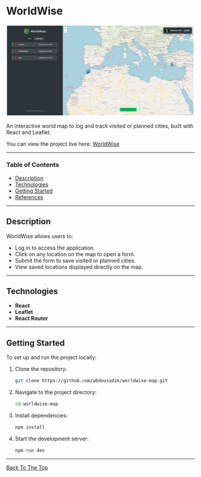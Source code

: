 # WorldWise

![WorldWise](public/map.png)

An interactive world map to log and track visited or planned cities, built with React and Leaflet.

You can view the project live here:
[WorldWise](https://worldwise-map-abdousadik.netlify.app/)

---

### Table of Contents

- [Description](#description)
- [Technologies](#technologies)
- [Getting Started](#getting-started)
- [References](#references)

---

## Description

WorldWise allows users to:

- Log in to access the application.
- Click on any location on the map to open a form.
- Submit the form to save visited or planned cities.
- View saved locations displayed directly on the map.

---

## Technologies

- **React**
- **Leaflet**
- **React Router**

---

## Getting Started

To set up and run the project locally:

1. Clone the repository:
   ```bash
   git clone https://github.com/abdousadik/worldwise-map.git
   ```
2. Navigate to the project directory:
   ```bash
   cd worldwise-map
   ```
3. Install dependencies:
   ```bash
   npm install
   ```
4. Start the development server:
   ```bash
   npm run dev
   ```

---

[Back To The Top](#worldwise)
